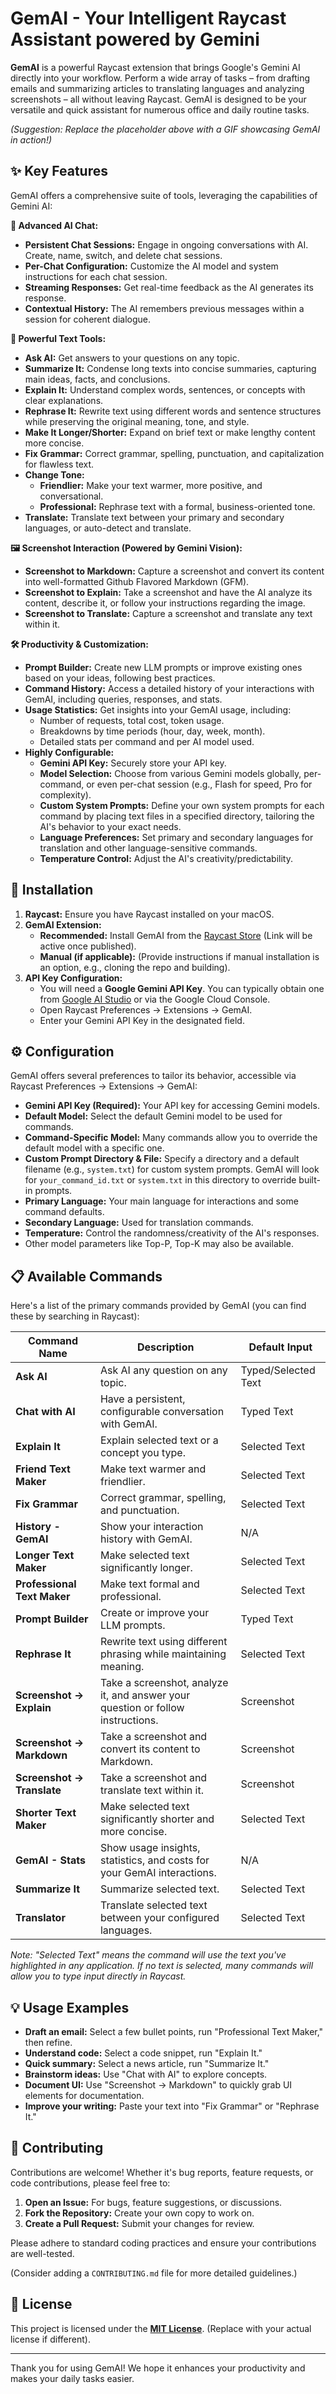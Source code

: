 # GemAI - Your Intelligent Raycast Assistant powered by Gemini

**GemAI** is a powerful Raycast extension that brings Google's Gemini AI directly into your workflow. Perform a wide array of tasks – from drafting emails and summarizing articles to translating languages and analyzing screenshots – all without leaving Raycast. GemAI is designed to be your versatile and quick assistant for numerous office and daily routine tasks.

*(Suggestion: Replace the placeholder above with a GIF showcasing GemAI in action!)*

## ✨ Key Features

GemAI offers a comprehensive suite of tools, leveraging the capabilities of Gemini AI:

**💬 Advanced AI Chat:**
- **Persistent Chat Sessions:** Engage in ongoing conversations with AI. Create, name, switch, and delete chat sessions.
- **Per-Chat Configuration:** Customize the AI model and system instructions for each chat session.
- **Streaming Responses:** Get real-time feedback as the AI generates its response.
- **Contextual History:** The AI remembers previous messages within a session for coherent dialogue.

**📝 Powerful Text Tools:**
- **Ask AI:** Get answers to your questions on any topic.
- **Summarize It:** Condense long texts into concise summaries, capturing main ideas, facts, and conclusions.
- **Explain It:** Understand complex words, sentences, or concepts with clear explanations.
- **Rephrase It:** Rewrite text using different words and sentence structures while preserving the original meaning, tone, and style.
- **Make It Longer/Shorter:** Expand on brief text or make lengthy content more concise.
- **Fix Grammar:** Correct grammar, spelling, punctuation, and capitalization for flawless text.
- **Change Tone:**
    - **Friendlier:** Make your text warmer, more positive, and conversational.
    - **Professional:** Rephrase text with a formal, business-oriented tone.
- **Translate:** Translate text between your primary and secondary languages, or auto-detect and translate.

**🖼️ Screenshot Interaction (Powered by Gemini Vision):**
- **Screenshot to Markdown:** Capture a screenshot and convert its content into well-formatted Github Flavored Markdown (GFM).
- **Screenshot to Explain:** Take a screenshot and have the AI analyze its content, describe it, or follow your instructions regarding the image.
- **Screenshot to Translate:** Capture a screenshot and translate any text within it.

**🛠️ Productivity & Customization:**
- **Prompt Builder:** Create new LLM prompts or improve existing ones based on your ideas, following best practices.
- **Command History:** Access a detailed history of your interactions with GemAI, including queries, responses, and stats.
- **Usage Statistics:** Get insights into your GemAI usage, including:
    - Number of requests, total cost, token usage.
    - Breakdowns by time periods (hour, day, week, month).
    - Detailed stats per command and per AI model used.
- **Highly Configurable:**
    - **Gemini API Key:** Securely store your API key.
    - **Model Selection:** Choose from various Gemini models globally, per-command, or even per-chat session (e.g., Flash for speed, Pro for complexity).
    - **Custom System Prompts:** Define your own system prompts for each command by placing text files in a specified directory, tailoring the AI's behavior to your exact needs.
    - **Language Preferences:** Set primary and secondary languages for translation and other language-sensitive commands.
    - **Temperature Control:** Adjust the AI's creativity/predictability.

## 🚀 Installation

1. **Raycast:** Ensure you have Raycast installed on your macOS.
2. **GemAI Extension:**
    - **Recommended:** Install GemAI from the [Raycast Store](https://www.raycast.com/store) (Link will be active once published).
    - **Manual (if applicable):** (Provide instructions if manual installation is an option, e.g., cloning the repo and building).
3. **API Key Configuration:**
    - You will need a **Google Gemini API Key**. You can typically obtain one from [Google AI Studio](https://aistudio.google.com/app/apikey) or via the Google Cloud Console.
    - Open Raycast Preferences -> Extensions -> GemAI.
    - Enter your Gemini API Key in the designated field.

## ⚙️ Configuration

GemAI offers several preferences to tailor its behavior, accessible via Raycast Preferences -> Extensions -> GemAI:

- **Gemini API Key (Required):** Your API key for accessing Gemini models.
- **Default Model:** Select the default Gemini model to be used for commands.
- **Command-Specific Model:** Many commands allow you to override the default model with a specific one.
- **Custom Prompt Directory & File:** Specify a directory and a default filename (e.g., `system.txt`) for custom system prompts. GemAI will look for `your_command_id.txt` or `system.txt` in this directory to override built-in prompts.
- **Primary Language:** Your main language for interactions and some command defaults.
- **Secondary Language:** Used for translation commands.
- **Temperature:** Control the randomness/creativity of the AI's responses.
- Other model parameters like Top-P, Top-K may also be available.

## 📋 Available Commands

Here's a list of the primary commands provided by GemAI (you can find these by searching in Raycast):

| Command Name                 | Description                                                                          | Default Input      |
| ---------------------------- | ------------------------------------------------------------------------------------ | ------------------ |
| **Ask AI**                   | Ask AI any question on any topic.                                                    | Typed/Selected Text |
| **Chat with AI**             | Have a persistent, configurable conversation with GemAI.                             | Typed Text         |
| **Explain It**               | Explain selected text or a concept you type.                                         | Selected Text      |
| **Friend Text Maker**        | Make text warmer and friendlier.                                                     | Selected Text      |
| **Fix Grammar**              | Correct grammar, spelling, and punctuation.                                          | Selected Text      |
| **History - GemAI**          | Show your interaction history with GemAI.                                            | N/A                |
| **Longer Text Maker**        | Make selected text significantly longer.                                             | Selected Text      |
| **Professional Text Maker**  | Make text formal and professional.                                                   | Selected Text      |
| **Prompt Builder**           | Create or improve your LLM prompts.                                                  | Typed Text         |
| **Rephrase It**              | Rewrite text using different phrasing while maintaining meaning.                     | Selected Text      |
| **Screenshot -> Explain**    | Take a screenshot, analyze it, and answer your question or follow instructions.      | Screenshot         |
| **Screenshot -> Markdown**   | Take a screenshot and convert its content to Markdown.                               | Screenshot         |
| **Screenshot -> Translate**  | Take a screenshot and translate text within it.                                      | Screenshot         |
| **Shorter Text Maker**       | Make selected text significantly shorter and more concise.                           | Selected Text      |
| **GemAI - Stats**            | Show usage insights, statistics, and costs for your GemAI interactions.              | N/A                |
| **Summarize It**             | Summarize selected text.                                                             | Selected Text      |
| **Translator**               | Translate selected text between your configured languages.                             | Selected Text      |

*Note: "Selected Text" means the command will use the text you've highlighted in any application. If no text is selected, many commands will allow you to type input directly in Raycast.*

## 💡 Usage Examples

- **Draft an email:** Select a few bullet points, run "Professional Text Maker," then refine.
- **Understand code:** Select a code snippet, run "Explain It."
- **Quick summary:** Select a news article, run "Summarize It."
- **Brainstorm ideas:** Use "Chat with AI" to explore concepts.
- **Document UI:** Use "Screenshot -> Markdown" to quickly grab UI elements for documentation.
- **Improve your writing:** Paste your text into "Fix Grammar" or "Rephrase It."

## 🤝 Contributing

Contributions are welcome! Whether it's bug reports, feature requests, or code contributions, please feel free to:

1. **Open an Issue:** For bugs, feature suggestions, or discussions.
2. **Fork the Repository:** Create your own copy to work on.
3. **Create a Pull Request:** Submit your changes for review.

Please adhere to standard coding practices and ensure your contributions are well-tested.

(Consider adding a `CONTRIBUTING.md` file for more detailed guidelines.)

## 📜 License

This project is licensed under the **[MIT License](LICENSE)**. (Replace with your actual license if different).

---

Thank you for using GemAI! We hope it enhances your productivity and makes your daily tasks easier.
